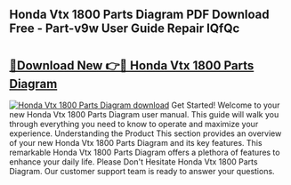 ## Honda Vtx 1800 Parts Diagram PDF Download Free - Part-v9w User Guide Repair lQfQc

# <h2><a href="http://dfuncyg.blite.top/?on=Honda+Vtx+1800+Parts+Diagram">🔗Download New 👉🔴 Honda Vtx 1800 Parts Diagram</a></h2>

[![Honda Vtx 1800 Parts Diagram download](https://i.imgur.com/lujVjoI.png)](http://dfuncyg.blite.top/?on=Honda+Vtx+1800+Parts+Diagram)
Get Started! Welcome to your new Honda Vtx 1800 Parts Diagram user manual. This guide will walk you through everything you need to know to operate and maximize your experience. Understanding the Product This section provides an overview of your new Honda Vtx 1800 Parts Diagram and its key features. This remarkable Honda Vtx 1800 Parts Diagram offers a plethora of features to enhance your daily life. Please Don't Hesitate Honda Vtx 1800 Parts Diagram. Our customer support team is ready to answer your questions.
